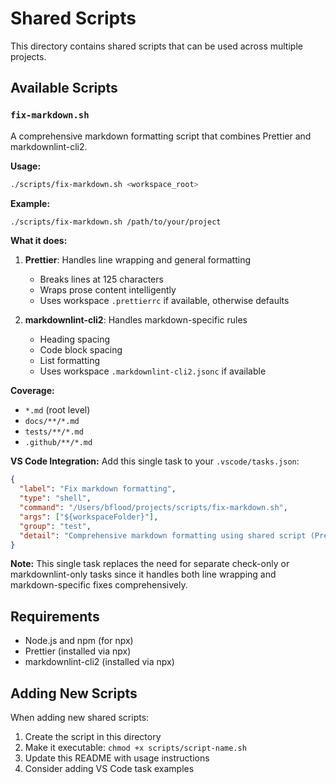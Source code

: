 # Shared Scripts

This directory contains shared scripts that can be used across multiple projects.

## Available Scripts

### `fix-markdown.sh`

A comprehensive markdown formatting script that combines Prettier and markdownlint-cli2.

**Usage:**

```bash
./scripts/fix-markdown.sh <workspace_root>
```

**Example:**

```bash
./scripts/fix-markdown.sh /path/to/your/project
```

**What it does:**

1. **Prettier**: Handles line wrapping and general formatting
   - Breaks lines at 125 characters
   - Wraps prose content intelligently
   - Uses workspace `.prettierrc` if available, otherwise defaults

2. **markdownlint-cli2**: Handles markdown-specific rules
   - Heading spacing
   - Code block spacing
   - List formatting
   - Uses workspace `.markdownlint-cli2.jsonc` if available

**Coverage:**

- `*.md` (root level)
- `docs/**/*.md`
- `tests/**/*.md`
- `.github/**/*.md`

**VS Code Integration:** Add this single task to your `.vscode/tasks.json`:

```json
{
  "label": "Fix markdown formatting",
  "type": "shell",
  "command": "/Users/bflood/projects/scripts/fix-markdown.sh",
  "args": ["${workspaceFolder}"],
  "group": "test",
  "detail": "Comprehensive markdown formatting using shared script (Prettier + markdownlint)"
}
```

**Note:** This single task replaces the need for separate check-only or markdownlint-only tasks since it handles both line
wrapping and markdown-specific fixes comprehensively.

## Requirements

- Node.js and npm (for npx)
- Prettier (installed via npx)
- markdownlint-cli2 (installed via npx)

## Adding New Scripts

When adding new shared scripts:

1. Create the script in this directory
2. Make it executable: `chmod +x scripts/script-name.sh`
3. Update this README with usage instructions
4. Consider adding VS Code task examples
